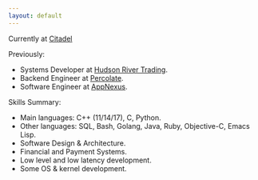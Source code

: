 ```yaml
---
layout: default
---
```


Currently at <a href="http://citadel.com/" target="_blank">Citadel</a>

Previously:
- Systems Developer at <a href="http://hudson-trading.com/" target="_blank">Hudson River Trading</a>.
- Backend Engineer at <a href="http://percolate.com/" target="_blank">Percolate</a>.
- Software Engineer at <a href="http://appnexus.com/" target="_blank">AppNexus</a>.

Skills Summary:
- Main languages: C++ (11/14/17), C, Python.
- Other languages: SQL, Bash, Golang, Java, Ruby, Objective-C, Emacs Lisp.
- Software Design & Architecture.
- Financial and Payment Systems.
- Low level and low latency development.
- Some OS & kernel development.
